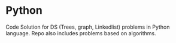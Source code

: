 # Python
Code Solution for DS (Trees, graph, Linkedlist) problems in Python language.
Repo also includes problems based on algorithms.
